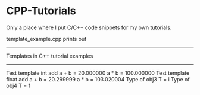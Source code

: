 # CPP-Tutorials
Only a place where I put C/C++ code snippets for my own tutorials.

template_example.cpp 
prints out 

**********************************
Templates in C++ tutorial examples
**********************************
Test template int add
a + b = 20.000000
a * b = 100.000000
Test template float add
a + b = 20.299999
a * b = 103.020004
Type of obj3 T = i
Type of obj4 T = f

